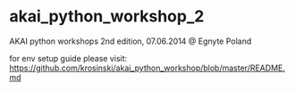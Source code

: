 akai_python_workshop_2
======================

AKAI python workshops 2nd edition, 07.06.2014 @ Egnyte Poland

for env setup guide please visit:
https://github.com/krosinski/akai_python_workshop/blob/master/README.md
